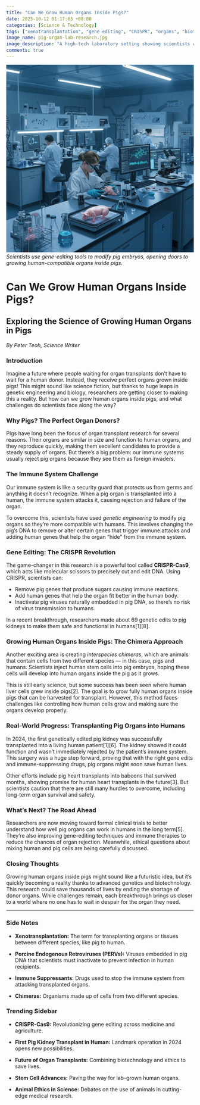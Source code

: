 ```yaml
---
title: "Can We Grow Human Organs Inside Pigs?"
date: 2025-10-12 01:17:03 +08:00
categories: [Science & Technology]
tags: ["xenotransplantation", "gene editing", "CRISPR", "organs", "biotechnology"]
image_name: pig-organ-lab-research.jpg
image_description: "A high-tech laboratory setting showing scientists working with genetically edited pig embryos and advanced gene-editing tools like CRISPR, alongside computer screens displaying DNA sequences."
comments: true
---
```



![Scientists use gene-editing tools to modify pig embryos, opening doors to growing human-compatible organs inside pigs.](/assets/images/pig-organ-lab-research.jpg)
*Scientists use gene-editing tools to modify pig embryos, opening doors to growing human-compatible organs inside pigs.*

<!-- Image Description: A high-tech laboratory setting showing scientists working with genetically edited pig embryos and advanced gene-editing tools like CRISPR, alongside computer screens displaying DNA sequences. -->


# Can We Grow Human Organs Inside Pigs?

## Exploring the Science of Growing Human Organs in Pigs

*By Peter Teoh, Science Writer*

### Introduction

Imagine a future where people waiting for organ transplants don’t have to wait for a human donor. Instead, they receive perfect organs grown inside pigs! This might sound like science fiction, but thanks to huge leaps in genetic engineering and biology, researchers are getting closer to making this a reality. But how can we grow human organs inside pigs, and what challenges do scientists face along the way?

### Why Pigs? The Perfect Organ Donors?

Pigs have long been the focus of organ transplant research for several reasons. Their organs are similar in size and function to human organs, and they reproduce quickly, making them excellent candidates to provide a steady supply of organs. But there’s a big problem: our immune systems usually reject pig organs because they see them as foreign invaders.

### The Immune System Challenge

Our immune system is like a security guard that protects us from germs and anything it doesn’t recognize. When a pig organ is transplanted into a human, the immune system attacks it, causing rejection and failure of the organ.

To overcome this, scientists have used *genetic engineering* to modify pig organs so they’re more compatible with humans. This involves changing the pig’s DNA to remove or alter certain genes that trigger immune attacks and adding human genes that help the organ “hide” from the immune system.

### Gene Editing: The CRISPR Revolution

The game-changer in this research is a powerful tool called **CRISPR-Cas9**, which acts like molecular scissors to precisely cut and edit DNA. Using CRISPR, scientists can:

- Remove pig genes that produce sugars causing immune reactions.
- Add human genes that help the organ fit better in the human body.
- Inactivate pig viruses naturally embedded in pig DNA, so there’s no risk of virus transmission to humans.

In a recent breakthrough, researchers made about 69 genetic edits to pig kidneys to make them safe and functional in humans[1][8].

### Growing Human Organs Inside Pigs: The Chimera Approach

Another exciting area is creating *interspecies chimeras*, which are animals that contain cells from two different species — in this case, pigs and humans. Scientists inject human stem cells into pig embryos, hoping these cells will develop into human organs inside the pig as it grows.

This is still early science, but some success has been seen where human liver cells grew inside pigs[2]. The goal is to grow fully human organs inside pigs that can be harvested for transplant. However, this method faces challenges like controlling how human cells grow and making sure the organs develop properly.

### Real-World Progress: Transplanting Pig Organs into Humans

In 2024, the first genetically edited pig kidney was successfully transplanted into a living human patient[1][6]. The kidney showed it could function and wasn’t immediately rejected by the patient’s immune system. This surgery was a huge step forward, proving that with the right gene edits and immune-suppressing drugs, pig organs might soon save human lives.

Other efforts include pig heart transplants into baboons that survived months, showing promise for human heart transplants in the future[3]. But scientists caution that there are still many hurdles to overcome, including long-term organ survival and safety.

### What’s Next? The Road Ahead

Researchers are now moving toward formal clinical trials to better understand how well pig organs can work in humans in the long term[5]. They’re also improving gene-editing techniques and immune therapies to reduce the chances of organ rejection. Meanwhile, ethical questions about mixing human and pig cells are being carefully discussed.

### Closing Thoughts

Growing human organs inside pigs might sound like a futuristic idea, but it’s quickly becoming a reality thanks to advanced genetics and biotechnology. This research could save thousands of lives by ending the shortage of donor organs. While challenges remain, each breakthrough brings us closer to a world where no one has to wait in despair for the organ they need.

---

### Side Notes

- **Xenotransplantation:** The term for transplanting organs or tissues between different species, like pig to human.

- **Porcine Endogenous Retroviruses (PERVs):** Viruses embedded in pig DNA that scientists must inactivate to prevent infection in human recipients.

- **Immune Suppressants:** Drugs used to stop the immune system from attacking transplanted organs.

- **Chimeras:** Organisms made up of cells from two different species.

### Trending Sidebar

- **CRISPR-Cas9:** Revolutionizing gene editing across medicine and agriculture.

- **First Pig Kidney Transplant in Human:** Landmark operation in 2024 opens new possibilities.

- **Future of Organ Transplants:** Combining biotechnology and ethics to save lives.

- **Stem Cell Advances:** Paving the way for lab-grown human organs.

- **Animal Ethics in Science:** Debates on the use of animals in cutting-edge medical research.

